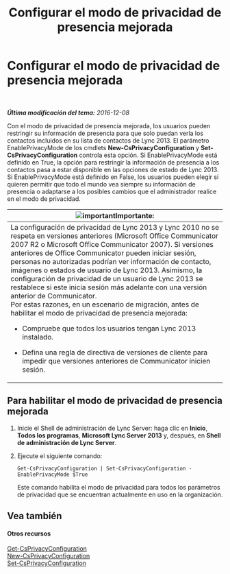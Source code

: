﻿---
title: Configurar el modo de privacidad de presencia mejorada
TOCTitle: Configurar el modo de privacidad de presencia mejorada
ms:assetid: e7a6b873-486d-4dfb-a967-c48f61f237f3
ms:mtpsurl: https://technet.microsoft.com/es-es/library/Gg399028(v=OCS.15)
ms:contentKeyID: 48277009
ms.date: 01/07/2017
mtps_version: v=OCS.15
ms.translationtype: HT
---

# Configurar el modo de privacidad de presencia mejorada

 

_**Última modificación del tema:** 2016-12-08_

Con el modo de privacidad de presencia mejorada, los usuarios pueden restringir su información de presencia para que solo puedan verla los contactos incluidos en su lista de contactos de Lync 2013. El parámetro EnablePrivacyMode de los cmdlets **New-CsPrivacyConfiguration** y **Set-CsPrivacyConfiguration** controla esta opción. Si EnablePrivacyMode está definido en True, la opción para restringir la información de presencia a los contactos pasa a estar disponible en las opciones de estado de Lync 2013. Si EnablePrivacyMode está definido en False, los usuarios pueden elegir si quieren permitir que todo el mundo vea siempre su información de presencia o adaptarse a los posibles cambios que el administrador realice en el modo de privacidad.

<table>
<colgroup>
<col style="width: 100%" />
</colgroup>
<thead>
<tr class="header">
<th><img src="images/Gg425917.important(OCS.15).gif" title="important" alt="important" />Importante:</th>
</tr>
</thead>
<tbody>
<tr class="odd">
<td>La configuración de privacidad de Lync 2013 y Lync 2010 no se respeta en versiones anteriores (Microsoft Office Communicator 2007 R2 o Microsoft Office Communicator 2007). Si versiones anteriores de Office Communicator pueden iniciar sesión, personas no autorizadas podrían ver información de contacto, imágenes o estados de usuario de Lync 2013. Asimismo, la configuración de privacidad de un usuario de Lync 2013 se restablece si este inicia sesión más adelante con una versión anterior de Communicator.<br />
Por estas razones, en un escenario de migración, antes de habilitar el modo de privacidad de presencia mejorada:
<ul>
<li><p>Compruebe que todos los usuarios tengan Lync 2013 instalado.</p></li>
<li><p>Defina una regla de directiva de versiones de cliente para impedir que versiones anteriores de Communicator inicien sesión.</p></li>
</ul></td>
</tr>
</tbody>
</table>


## Para habilitar el modo de privacidad de presencia mejorada

1.  Inicie el Shell de administración de Lync Server: haga clic en **Inicio**, **Todos los programas**, **Microsoft Lync Server 2013** y, después, en **Shell de administración de Lync Server**.

2.  Ejecute el siguiente comando:
    
        Get-CsPrivacyConfiguration | Set-CsPrivacyConfiguration -EnablePrivacyMode $True
    
    Este comando habilita el modo de privacidad para todos los parámetros de privacidad que se encuentran actualmente en uso en la organización.

## Vea también

#### Otros recursos

[Get-CsPrivacyConfiguration](https://docs.microsoft.com/en-us/powershell/module/skype/Get-CsPrivacyConfiguration)  
[New-CsPrivacyConfiguration](new-csprivacyconfiguration.md)  
[Set-CsPrivacyConfiguration](https://docs.microsoft.com/en-us/powershell/module/skype/Set-CsPrivacyConfiguration)

